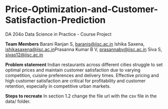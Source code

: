 # Price-Optimization-and-Customer-Satisfaction-Prediction
DA 204o Data Science in Practice - Course Project

**Team Members**
Barani Ranjan S, baranis@iisc.ac.in​
Ishika Saxena, ishikasaxena@iisc.ac.in​
Prasanna Kumar B V, prasannabv@iisc.ac.in​
Siva S, sivas12@iisc.ac.in

**Problem statement**
Indian restaurants across different cities struggle to set optimal prices and maintain customer satisfaction due to varying competition, cuisine preferences and delivery times. Effective pricing and high customer satisfaction are critical for profitability and customer retention, especially in competitive urban markets.​

**Steps to recreate**
In section 1.2 change the file url with the csv file in the data/ folder.
